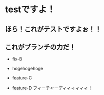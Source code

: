# testですよ！

## ほら！これがテストですよぉ！！

## これがブランチの力だ！
- fix-B
- hogehogehoge
- feature-C

- feature-D フィーチャーディィィィィィ！
